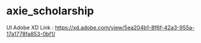# axie_scholarship

UI Adobe XD Link : https://xd.adobe.com/view/5ea204b1-8f6f-42a3-955a-17a1778fa853-0bf1/
